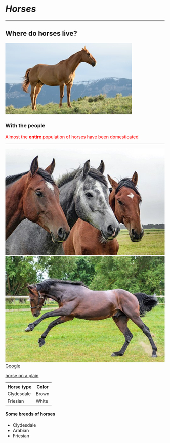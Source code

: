 <!doctype html>
<html>
<head>
</head>
</html>
<body>
 <h1><i>Horses</i></h1>
 <hr>
  
 <div class="eee">
 <h2>Where do horses live?</h2>
 </div>
 <img src="photo-1450052590821-8bf91254a353.jpg" alt="horse on a plain">
 <h3 title="<i>With<i> the people">With the people</h3>
 <p style="color: red;">Almost the <b>entire</b> population of horses have been domesticated</p>
 <hr>
<img src="horses-1414889__340.jpg" alt="3 horses">
<br>
<img src="Most-Expensive-Horse-Ever.jpg.webp" alt="horse running">
 <a href="https://www.google.com">Google</a>
 <p><a href="photo-1450052590821-8bf91254a353.jpg">horse on a plain</a></p> 
 
<table style="width:100%">
  <tr>
    <th>Horse type</th>
    <th>Color</th>
  </tr>
  <tr>
    <td>Clydesdale</td>
    <td>Brown</td>
  </tr>
  <tr>
    <td>Friesian</td>
    <td>White</td>
  </tr>
</table>
 
 <h4>Some breeds of horses</h4>
<ul>
  <li>Clydesdale</li>
  <li>Arabian</li>
  <li>Friesian</li>
</ul>  
